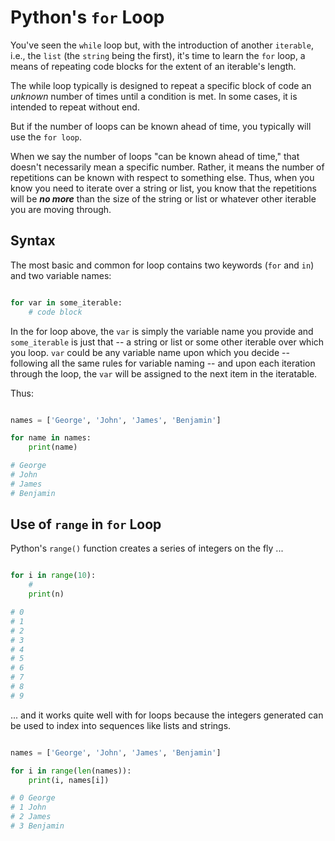 # Python's `for` Loop

You've seen the `while` loop but, with the introduction of another `iterable`, i.e., the `list` (the `string` being the first), it's time to learn the `for` loop, a means of repeating code blocks for the extent of an iterable's length.

The while loop typically is designed to repeat a specific block of code an _unknown_ number of times until a condition is met. In some cases, it is intended to repeat without end.

But if the number of loops can be known ahead of time, you typically will use the `for loop`.

When we say the number of loops "can be known ahead of time," that doesn't necessarily mean a specific number. Rather, it means the number of repetitions can be known with respect to something else. Thus, when you know you need to iterate over a string or list, you know that the repetitions will be **_no more_** than the size of the string or list or whatever other iterable you are moving through.

## Syntax

The most basic and common for loop contains two keywords (`for` and `in`) and two variable names:

```python

for var in some_iterable:
    # code block

```

In the for loop above, the `var` is simply the variable name you provide and `some_iterable` is just that -- a string or list or some other iterable over which you loop. `var` could be any variable name upon which you decide -- following all the same rules for variable naming -- and upon each iteration through the loop, the `var` will be assigned to the next item in the iteratable.

Thus:

```python

names = ['George', 'John', 'James', 'Benjamin']

for name in names:
    print(name)

# George
# John
# James
# Benjamin

```

## Use of `range` in `for` Loop

Python's `range()` function creates a series of integers on the fly ...

```python

for i in range(10):
    #
    print(n)

# 0
# 1
# 2
# 3
# 4
# 5
# 6
# 7
# 8
# 9

```

... and it works quite well with for loops because the integers generated can be used to index into sequences like lists and strings.

```python

names = ['George', 'John', 'James', 'Benjamin']

for i in range(len(names)):
    print(i, names[i])

# 0 George
# 1 John
# 2 James
# 3 Benjamin

```
